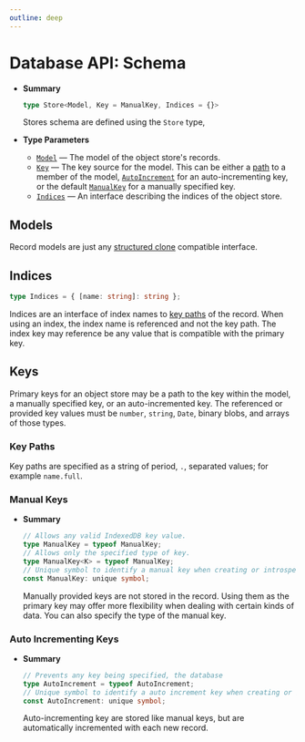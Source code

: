 ```yaml
---
outline: deep
---
```


# Database API: Schema

- **Summary**

  ```ts
  type Store<Model, Key = ManualKey, Indices = {}>
  ```

  Stores schema are defined using the `Store` type,

- **Type Parameters**

  - [`Model`](#models) — The model of the object store's records.
  - [`Key`](#keys) — The key source for the model. This can be either a [path](#key-paths) to a member of the model, [`AutoIncrement`](#auto-incrementing-keys) for an auto-incrementing key, or the default [`ManualKey`](#manual-keys) for a manually specified key.
  - [`Indices`](#indices) — An interface describing the indices of the object store.

## Models

Record models are just any [structured clone](https://developer.mozilla.org/docs/Web/API/Web_Workers_API/Structured_clone_algorithm) compatible interface.

## Indices

```ts
type Indices = { [name: string]: string };
```

Indices are an interface of index names to [key paths](#key-paths) of the record. When using an index, the index name is referenced and not the key path. The index key may reference be any value that is compatible with the primary key.

## Keys

Primary keys for an object store may be a path to the key within the model, a manually specified key, or an auto-incremented key. The referenced or provided key values must be `number`, `string`, `Date`, binary blobs, and arrays of those types.

### Key Paths

Key paths are specified as a string of period, `.`, separated values; for example `name.full`.

### Manual Keys

- **Summary**

  ```ts
  // Allows any valid IndexedDB key value.
  type ManualKey = typeof ManualKey;
  // Allows only the specified type of key.
  type ManualKey<K> = typeof ManualKey;
  // Unique symbol to identify a manual key when creating or introspecting the database.
  const ManualKey: unique symbol;
  ```

  Manually provided keys are not stored in the record. Using them as the primary key may offer more flexibility when dealing with certain kinds of data. You can also specify the type of the manual key.

### Auto Incrementing Keys

- **Summary**

  ```ts
  // Prevents any key being specified, the database
  type AutoIncrement = typeof AutoIncrement;
  // Unique symbol to identify a auto increment key when creating or introspecting the database.
  const AutoIncrement: unique symbol;
  ```

  Auto-incrementing key are stored like manual keys, but are automatically incremented with each new record.
